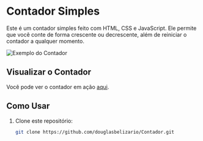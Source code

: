 # Contador Simples

Este é um contador simples feito com HTML, CSS e JavaScript. Ele permite que você conte de forma crescente ou decrescente, além de reiniciar o contador a qualquer momento.

![Exemplo do Contador](https://github.com/douglasbelizario/Contador/issues/1#issue-1920880656)

## Visualizar o Contador

Você pode ver o contador em ação [aqui](https://douglasbelizario.github.io/Contador/).

## Como Usar

1. Clone este repositório:

   ```bash
   git clone https://github.com/douglasbelizario/Contador.git
